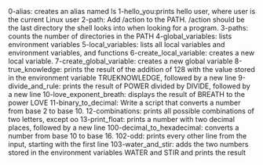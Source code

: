 0-alias: creates an alias named ls
1-hello_you:prints hello user, where user is the current Linux user
2-path: Add /action to the PATH. /action should be the last directory the shell looks into when looking for a program.
3-paths:  counts the number of directories in the PATH
4-global_variables: lists environment variables
5-local_variables: lists all local variables and environment variables, and functions
6-create_local_variable: creates a new local variable.
7-create_global_variable: creates a new global variable
8-true_knowledge: prints the result of the addition of 128 with the value stored in the environment variable TRUEKNOWLEDGE, followed by a new line
9-divide_and_rule: prints the result of POWER divided by DIVIDE, followed by a new line
10-love_exponent_breath: displays the result of BREATH to the power LOVE
11-binary_to_decimal: Write a script that converts a number from base 2 to base 10.
12-combinations: prints all possible combinations of two letters, except oo
13-print_float: prints a number with two decimal places, followed by a new line
100-decimal_to_hexadecimal: converts a number from base 10 to base 16.
102-odd: prints every other line from the input, starting with the first line
103-water_and_stir: adds the two numbers stored in the environment variables WATER and STIR and prints the result

